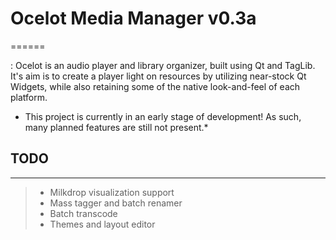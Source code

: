 # Ocelot Media Manager v0.3a
======

: Ocelot is an audio player and library organizer, built using Qt and TagLib.
It's aim is to create a player light on resources by utilizing near-stock Qt Widgets, while also retaining some of the native look-and-feel of each platform.

* This project is currently in an early stage of development! As such, many planned features are still not present.*

## TODO
------
> * Milkdrop visualization support
> * Mass tagger and batch renamer
> * Batch transcode
> * Themes and layout editor
